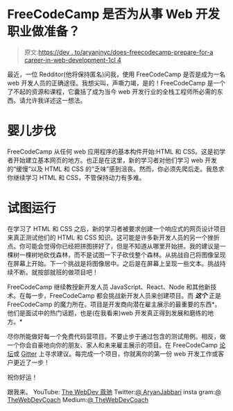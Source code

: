 # FreeCodeCamp 是否为从事 Web 开发职业做准备？

> 原文:[https://dev . to/aryanjnyc/does-freecodecamp-prepare-for-a career-in-web-development-1cl 4](https://dev.to/aryanjnyc/does-freecodecamp-prepare-for-a-career-in-web-development-1cl4)

最近，一位 Redditor(他将保持匿名)问我，使用 FreeCodeCamp 是否是成为一名 web 开发人员的正确途径。我想尖叫，声嘶力竭，是的！FreeCodeCamp 是一个了不起的资源和课程，它囊括了成为当今 web 开发行业的全栈工程师所必需的东西。请允许我详述这一想法。

# 婴儿步伐

FreeCodeCamp 从任何 web 应用程序的基本构件开始:HTML 和 CSS。这是初学者开始建立基本网页的地方。也正是在这里，新的学习者对他们学习 web 开发的“缓慢”以及 HTML 和 CSS 的“乏味”感到沮丧。然而，你必须先爬后走。我恳求你继续学习 HTML 和 CSS，不管保持动力有多难。

# 试图运行

在学习了 HTML 和 CSS 之后，新的学习者被要求创建一个响应式的网页设计项目来真正测试他们的 HTML 和 CSS 知识。这可能是许多新开发人员的另一个挫折点。你可能会觉得你已经把拼图拼好了，但是不知道从哪里开始拼。我的建议是一棵树一棵树地砍伐森林，而不是试图一下子砍伐整个森林。从挑战自己将图像呈现在屏幕上开始。下一个挑战是将图像居中。之后是在屏幕上呈现一些文本。挑战持续不断。就按部就班的做项目吧！

FreeCodeCamp 继续教授新开发人员 JavaScript、React、Node 和其他新技术。在每一步，FreeCodeCamp 都会挑战新开发人员来创建项目。而 ***这个*** 正是 FreeCodeCamp 的魔力所在。项目是开发商向潜在雇主展示的最重要的东西*。他们是面试中的热门话题，也是(在我看来)web 开发真正得到发展和磨练的地方。*

尽你所能做好每一个免费代码营项目。不要止步于通过包含的测试用例。相反，做一个你会自豪地向你的朋友、家人和未来雇主展示的项目。在 FreeCodeCamp [论坛](https://www.freecodecamp.org/forum/)或 [Gitter](https://gitter.im/FreeCodeCamp/home) 上寻求建议。每完成一个项目，你就离你的第一份 web 开发工作或客户更近了一步！

祝你好运！

跟我来。
YouTube: [The WebDev 蔻驰](https://www.youtube.com/channel/UCERIxMohPPYmwjtHF3DdlJQ)
Twitter:[@ AryanJabbari](https://twitter.com/aryanjabbari)
insta gram:[@ TheWebDevCoach](https://www.instagram.com/thewebdevcoach/)
Medium:[@ TheWebDevCoach](https://medium.com/@thewebdevcoach/)